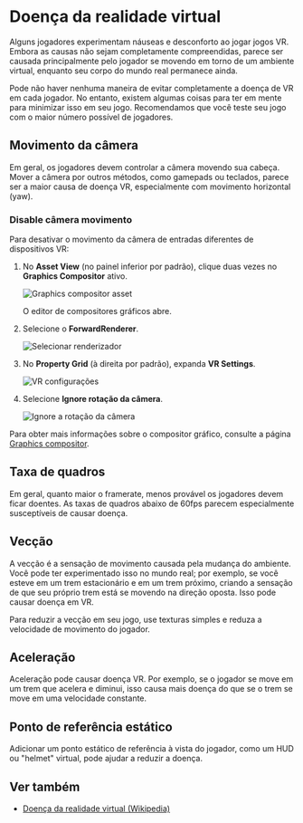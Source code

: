 # Doença da realidade virtual

Alguns jogadores experimentam náuseas e desconforto ao jogar jogos VR. Embora as causas não sejam completamente compreendidas, parece ser causada principalmente pelo jogador se movendo em torno de um ambiente virtual, enquanto seu corpo do mundo real permanece ainda.

Pode não haver nenhuma maneira de evitar completamente a doença de VR em cada jogador. No entanto, existem algumas coisas para ter em mente para minimizar isso em seu jogo. Recomendamos que você teste seu jogo com o maior número possível de jogadores.

## Movimento da câmera

Em geral, os jogadores devem controlar a câmera movendo sua cabeça. Mover a câmera por outros métodos, como gamepads ou teclados, parece ser a maior causa de doença VR, especialmente com movimento horizontal (yaw).

### Disable câmera movimento

Para desativar o movimento da câmera de entradas diferentes de dispositivos VR:

1. No **Asset View** (no painel inferior por padrão), clique duas vezes no **Graphics Compositor** ativo.

   ![Graphics compositor asset](../graphics/graphics-compositor/media/graphics-compositor-asset.png)

   O editor de compositores gráficos abre.

2. Selecione o **ForwardRenderer**.

   ![Selecionar renderizador ](media/select-forward-renderer.png)

3. No **Property Grid** (à direita por padrão), expanda **VR Settings**.

   ![VR configurações](media/vr-settings.png)

4. Selecione **Ignore rotação da câmera**.

   ![Ignore a rotação da câmera](media/ignore-camera-rotation.png)

Para obter mais informações sobre o compositor gráfico, consulte a página [Graphics compositor](../graphics/graphics-compositor/index.md).

## Taxa de quadros

Em geral, quanto maior o framerate, menos provável os jogadores devem ficar doentes. As taxas de quadros abaixo de 60fps parecem especialmente susceptíveis de causar doença.

## Vecção

A vecção é a sensação de movimento causada pela mudança do ambiente. Você pode ter experimentado isso no mundo real; por exemplo, se você esteve em um trem estacionário e em um trem próximo, criando a sensação de que seu próprio trem está se movendo na direção oposta. Isso pode causar doença em VR.

Para reduzir a vecção em seu jogo, use texturas simples e reduza a velocidade de movimento do jogador.

## Aceleração

Aceleração pode causar doença VR. Por exemplo, se o jogador se move em um trem que acelera e diminui, isso causa mais doença do que se o trem se move em uma velocidade constante.

## Ponto de referência estático

Adicionar um ponto estático de referência à vista do jogador, como um HUD ou "helmet" virtual, pode ajudar a reduzir a doença.

## Ver também

* [Doença da realidade virtual (Wikipedia)](https://en.wikipedia.org/wiki/Virtual_reality_sickness)